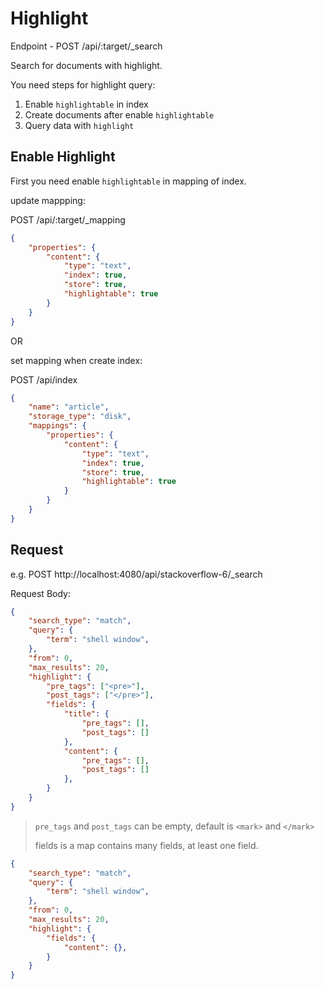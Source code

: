 # Highlight

Endpoint - POST /api/:target/_search

Search for documents with highlight.

You need steps for highlight query:

1. Enable `highlightable` in index
1. Create documents after enable `highlightable`
1. Query data with `highlight`


## Enable Highlight

First you need enable `highlightable` in mapping of index.

update mappping:

POST /api/:target/_mapping

```json
{
    "properties": {
        "content": {
            "type": "text",
            "index": true,
            "store": true,
            "highlightable": true
        }
    }
}
```

OR

set mapping when create index:

POST /api/index

```json
{
	"name": "article",
	"storage_type": "disk",
	"mappings": {
		"properties": {
			"content": {
				"type": "text",
				"index": true,
				"store": true,
				"highlightable": true
			}
		}
	}
}
```

## Request

e.g. 
POST http://localhost:4080/api/stackoverflow-6/_search

Request Body: 
```json
{
    "search_type": "match",
    "query": {
        "term": "shell window",
    },
    "from": 0,
    "max_results": 20,
    "highlight": {
        "pre_tags": ["<pre>"],
        "post_tags": ["</pre>"],
        "fields": {
            "title": {
                "pre_tags": [],
                "post_tags": []
            },
            "content": {
                "pre_tags": [],
                "post_tags": []
            },
        }
    }
}
```

> `pre_tags` and `post_tags` can be empty, default is `<mark>` and `</mark>`
>
> fields is a map contains many fields, at least one field.

```json
{
    "search_type": "match",
    "query": {
        "term": "shell window",
    },
    "from": 0,
    "max_results": 20,
    "highlight": {
        "fields": {
            "content": {},
        }
    }
}
```
